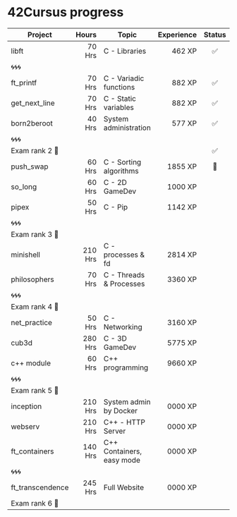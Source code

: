 # 42Cursus progress


| Project          | Hours    | Topic                     | Experience | Status |
| ---------------- |---------:| ------------------------- | ---------: | :----: |
| libft            | 70 Hrs   | C - Libraries             | 462 XP     |   ✅   |
| 🌀🌀🌀            |          |                           |            |        |
| ft_printf        | 70 Hrs   | C - Variadic functions    | 882 XP     |   ✅   |
| get_next_line    | 70 Hrs   | C - Static variables      | 882 XP     |   ✅   |
| born2beroot      | 40 Hrs   | System administration     | 577 XP     |   ✅   |
| 🌀🌀🌀            |          |                           |            |        |
| Exam rank 2  🚩  |          |                           |            |   ✅   |
| push_swap        | 60 Hrs   | C - Sorting algorithms    | 1855 XP    |   🔄   |
| so_long          | 60 Hrs   | C - 2D GameDev            | 1000 XP    |        |
| pipex            | 50 Hrs   | C - Pip                   | 1142 XP    |        |
| 🌀🌀🌀            |          |                           |            |        |
| Exam rank 3  🚩  |          |                           |            |        |
| minishell        | 210 Hrs  | C - processes & fd        | 2814 XP    |        |
| philosophers     | 70 Hrs   | C - Threads & Processes   | 3360 XP    |        |
| 🌀🌀🌀            |          |                           |            |        |
| Exam rank 4  🚩  |          |                           |            |        |
| net_practice     | 50 Hrs   | C - Networking            | 3160 XP    |        |
| cub3d            | 280 Hrs  | C - 3D GameDev            | 5775 XP    |        |
| c++ module       | 60 Hrs   | C++ programming           | 9660 XP    |        |
| 🌀🌀🌀            |          |                           |            |        |
| Exam rank 5  🚩  |          |                           |            |        |
| inception        | 210 Hrs  | System admin by Docker    | 0000 XP    |        |
| webserv          | 210 Hrs  | C++ - HTTP Server         | 0000 XP    |        |
| ft_containers    | 140 Hrs  | C++ Containers, easy mode | 0000 XP    |        |
| 🌀🌀🌀            |          |                           |            |        |
| ft_transcendence | 245 Hrs  | Full Website              | 0000 XP    |        |
| Exam rank 6  🚩  |          |                           |            |        |
